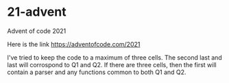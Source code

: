 # 21-advent
Advent of code 2021

Here is the link https://adventofcode.com/2021

I've tried to keep the code to a maximum of three cells.  The second last and last will corrospond to Q1 and Q2.  If there are three cells, then the first will contain a parser and any functions common to both Q1 and Q2.
